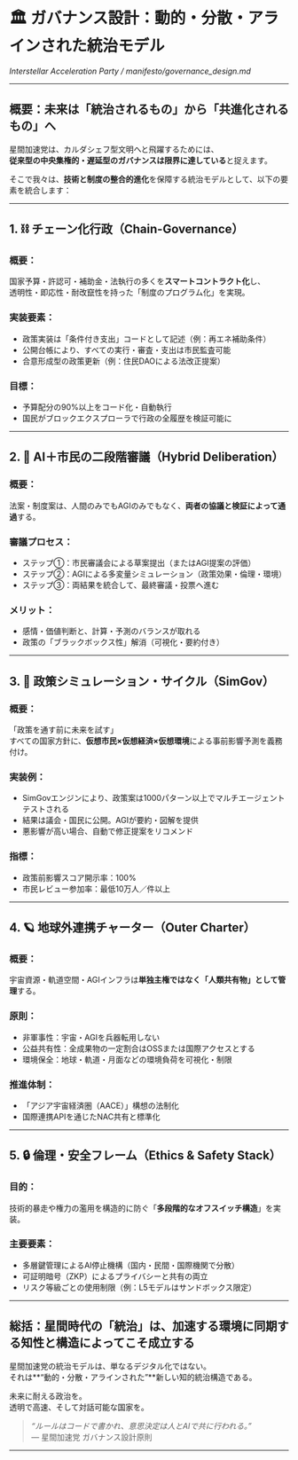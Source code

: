 # 🏛 ガバナンス設計：動的・分散・アラインされた統治モデル  
_Interstellar Acceleration Party / manifesto/governance_design.md_

---

## 概要：未来は「統治されるもの」から「共進化されるもの」へ

星間加速党は、カルダシェフ型文明へと飛躍するためには、  
**従来型の中央集権的・遅延型のガバナンスは限界に達している**と捉えます。

そこで我々は、**技術と制度の整合的進化**を保障する統治モデルとして、以下の要素を統合します：

---

## 1. ⛓ チェーン化行政（Chain-Governance）

### 概要：
国家予算・許認可・補助金・法執行の多くを**スマートコントラクト化**し、  
透明性・即応性・耐改竄性を持った「制度のプログラム化」を実現。

### 実装要素：
- 政策実装は「条件付き支出」コードとして記述（例：再エネ補助条件）
- 公開台帳により、すべての実行・審査・支出は市民監査可能
- 合意形成型の政策更新（例：住民DAOによる法改正提案）

### 目標：
- 予算配分の90%以上をコード化・自動執行  
- 国民がブロックエクスプローラで行政の全履歴を検証可能に

---

## 2. 🧠 AI＋市民の二段階審議（Hybrid Deliberation）

### 概要：
法案・制度案は、人間のみでもAGIのみでもなく、**両者の協議と検証によって通過**する。

### 審議プロセス：
- ステップ①：市民審議会による草案提出（またはAGI提案の評価）
- ステップ②：AGIによる多変量シミュレーション（政策効果・倫理・環境）
- ステップ③：両結果を統合して、最終審議・投票へ進む

### メリット：
- 感情・価値判断と、計算・予測のバランスが取れる
- 政策の「ブラックボックス性」解消（可視化・要約付き）

---

## 3. 🔁 政策シミュレーション・サイクル（SimGov）

### 概要：
「政策を通す前に未来を試す」  
すべての国家方針に、**仮想市民×仮想経済×仮想環境**による事前影響予測を義務付け。

### 実装例：
- SimGovエンジンにより、政策案は1000パターン以上でマルチエージェントテストされる
- 結果は議会・国民に公開。AGIが要約・図解を提供
- 悪影響が高い場合、自動で修正提案をリコメンド

### 指標：
- 政策前影響スコア開示率：100%
- 市民レビュー参加率：最低10万人／件以上

---

## 4. 🪐 地球外連携チャーター（Outer Charter）

### 概要：
宇宙資源・軌道空間・AGIインフラは**単独主権ではなく「人類共有物」として管理**する。

### 原則：
- 非軍事性：宇宙・AGIを兵器転用しない  
- 公益共有性：全成果物の一定割合はOSSまたは国際アクセスとする  
- 環境保全：地球・軌道・月面などの環境負荷を可視化・制限

### 推進体制：
- 「アジア宇宙経済圏（AACE）」構想の法制化  
- 国際連携APIを通じたNAC共有と標準化

---

## 5. 🔒 倫理・安全フレーム（Ethics & Safety Stack）

### 目的：
技術的暴走や権力の濫用を構造的に防ぐ「**多段階的なオフスイッチ構造**」を実装。

### 主要要素：
- 多層鍵管理によるAI停止機構（国内・民間・国際機関で分散）
- 可証明暗号（ZKP）によるプライバシーと共有の両立
- リスク等級ごとの使用制限（例：L5モデルはサンドボックス限定）

---

## 総括：星間時代の「統治」は、加速する環境に同期する知性と構造によってこそ成立する

星間加速党の統治モデルは、単なるデジタル化ではない。  
それは**“動的・分散・アラインされた”**新しい知的統治構造である。

未来に耐える政治を。  
透明で高速、そして対話可能な国家を。

> _“ルールはコードで書かれ、意思決定は人とAIで共に行われる。”_  
> ― 星間加速党 ガバナンス設計原則

---
